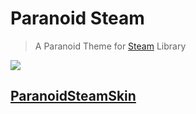 # Paranoid Steam
> A Paranoid Theme for [Steam](https://store.steampowered.com) Library

![](https://i.imgur.com/6rPk9f4.png)

## [ParanoidSteamSkin](https://github.com/HaiderAleS/ParanoidSteamSkin)
